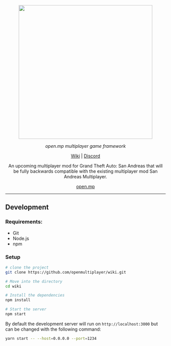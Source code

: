 <p align="center">
  <a aria-label="Pico logo" href="https://open.mp">
    <img src="https://www.open.mp/static/wordmark-light-mono.png" width="420" />
  </a>
</p>

<p align="center">
  <em>open.mp multiplayer game framework</em>
</p>

<p align="center">
  <a
    href="https://open.mp/docs"
  >Wiki</a>
  |
  <a
    href="https://discord.gg/samp"
  >Discord</a>
</p>

<p align="center">
  An upcoming multiplayer mod for Grand Theft Auto: San Andreas that will be
  fully backwards compatible with the existing multiplayer mod San Andreas
  Multiplayer.
</p>

<p align="center">
  <a href="https://www.open.mp">open.mp</a>
</p>

<hr>

## Development

### Requirements:

- Git
- Node.js
- npm

### Setup

```bash
# clone the project
git clone https://github.com/openmultiplayer/wiki.git

# Move into the directory
cd wiki

# Install the dependencies
npm install

# Start the server
npm start
```

By default the development server will run on `http://localhost:3000` but can be changed with the following command:

```bash
yarn start -- --host=0.0.0.0 --port=1234
```

